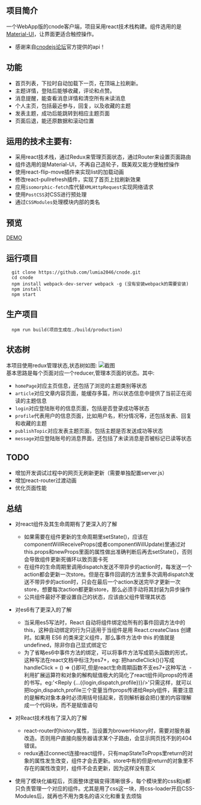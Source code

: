 ## 项目简介
一个WebApp版的cnode客户端，项目采用react技术栈构建。组件选用的是[Material-UI](http://www.material-ui.com/)，让界面更适合触控操作。
- 感谢来自[cnodejs论坛](https://cnodejs.org/)官方提供的api！

## 功能
- 首页列表，下拉时自动加载下一页，在顶端上拉刷新。
- 主题详情，登陆后能够收藏，评论和点赞。
- 消息提醒，能查看消息详情和清空所有未读消息
- 个人主页，包括最近参与，回复，以及收藏的主题
- 发表主题，成功后能跳转到相应主题页面
- 页面后退，能还原数据和滚动位置

## 运用的技术主要有:
- 采用react技术栈，通过Redux来管理页面状态，通过Router来设置页面路由
- 组件选用的是Material-UI，不再自己造轮子，既美观又能方便触控操作
- 使用react-flip-move插件来实现list的加载动画
- 修改react-pullrefresh插件，实现了首页上拉刷新效果
- 应用`isomorphic-fetch`库代替`XMLHttpRequest`实现网络请求
- 使用`PostCSS`对CSS进行预处理
- 通过`CSSModules`处理模块内部的类名

## 预览
[DEMO](https://lumia2046.github.io/cnode/)

## 运行项目
```
  git clone https://github.com/lumia2046/cnode.git
  cd cnode
  npm install webpack-dev-server webpack -g (没有安装webpack的需要安装)
  npm install
  npm start
```

## 生产项目
```
  npm run build(项目生成在./build/production)
```

## 状态树
本项目使用redux管理状态,状态树如图:
![截图](https://github.com/lumia2046/cnode/blob/master/stateTree/stateTree.png)  
基本思路是每个页面对应一个reducer,管理本页面的状态。其中:
- `homePage`对应主页信息，还包括了浏览的主题类别等状态
- `article`对应文章内容页面，能缓存多篇，所以状态信息中提供了当前正在阅读的主题信息
- `login`对应登陆账号的信息页面，包括是否登录成功等状态
- `profile`代表用户的信息页面，比如用户名，积分情况等，还包括发表、回复和收藏的主题
- `publishTopic`对应发表主题页面，包括主题是否发送成功等状态
- `message`对应登陆账号的消息界面，还包括了未读消息是否被标记已读等状态


## TODO
- 增加开发调试过程中的网页无刷新更新（需要单独配置server.js）
- 增加react-router过渡动画
- 优化页面性能

## 总结

- 对react组件及其生命周期有了更深入的了解
  - 如果需要在组件更新的生命周期里setState()，应该在componentWillReceiveProps(或者componentWillUpdate)里通过对this.props和newProps里面的属性做出准确判断后再去setState()，否则会导致组件更新死循环以致页面卡死
  - 在组件的生命周期里调用dispatch发送不带异步的action时，每发送一个action都会更新一次store。但是在事件回调的方法里多次调用dispatch发送不带异步的action时，只会在最后一个action发送完毕才更新一次store，想要每次action都更新store，那么必须手动将其封装为异步操作
  - 公共组件最好不要设置自己的状态，应该由父组件管理其状态

- 对es6有了更深入的了解
  - 当采用es5写法时，React 自动将组件绑定给所有的事件回调方法中的this，这种自动绑定的行为只适用于当组件是用 React.createClass 创建时。如果用 ES6 的类来定义组件，那么事件方法中 this 的值就是 undefined，除非你自己显式绑定它
  - 为了省略es6中事件方法的绑定，可以将事件方法写成箭头函数的形式，这种写法在react文档中标注为es7+，eg: 把handleClick(){}写成handleClick = () => {}即可,但是react生命周期函数不支es7+这种写法
  - 利用扩展运算符和对象的解构赋值极大的简化了react组件间props的传递的书写。eg:'<Reply {...({login,dispatch,profile})}/>'只需这样，就可以把login,dispatch,profile三个变量当作props传递给Reply组件，需要注意的是解构对象本身时必须用括号括起来，否则解析器会把{}里的内容理解成一个代码块，而不是赋值语句

- 对React技术栈有了深入的了解
  - react-router的history属性，当设置为browerHistory时，需要对服务器改造。否则用户直接向服务器请求某个子路由，会显示网页找不到的404错误。
  - redux通过connect连接react组件，只有mapStateToProps里return的对象的属性发生改变，组件才会去更新。store中有的但是return的对象里不存在的属性改变时，组件不会去更新，因为这样没有意义

- 使用了模块化编程后，页面整体逻辑变得清晰很多，每个模块里的css和js都只负责管理一个对应的组件。尤其是用了css这一块，用css-loader开启CSS-Modules后，就再也不用为类名的语义化和重复去烦恼


